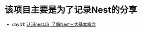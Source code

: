 # 该项目主要是为了记录Nest的分享

- day01: [认识nestJS, 了解Nest三大基本概念](https://github.com/Barretem/nestjs-study/tree/master/day01/README.md)
